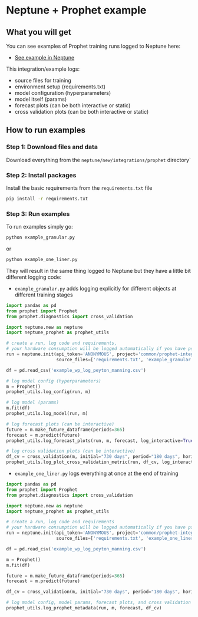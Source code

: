 # Neptune + Prophet example

## What you will get

You can see examples of Prophet training runs logged to Neptune here:

*  [See example in Neptune](https://app.neptune.ai/o/common/org/prophet-integration/e/PROP-7/all?path=plots)

This integration/example logs:
* source files for training
* environment setup (requirements.txt)
* model configuration (hyperparameters)
* model itself (params)
* forecast plots (can be both interactive or static)
* cross validation plots (can be both interactive or static)

## How to run examples

### Step 1: Download files and data
 
Download everything from the ``neptune/new/integrations/prophet`` directory`

### Step 2: Install packages

Install the basic requirements from the ``requirements.txt`` file

```bash
pip install -r requirements.txt
```

### Step 3: Run examples

To run examples simply go:

```bash
python example_granular.py
```

or 

```bash
python example_one_liner.py
```

They will result in the same thing logged to Neptune but they have a little bit different logging code:

* ``example_granular.py`` adds logging explicitly for different objects at different training stages

```python
import pandas as pd
from prophet import Prophet
from prophet.diagnostics import cross_validation

import neptune.new as neptune
import neptune_prophet as prophet_utils

# create a run, log code and requirements,
# your hardware consumption will be logged automatically if you have psutil installed
run = neptune.init(api_token='ANONYMOUS', project='common/prophet-integration',
                   source_files=['requirements.txt', 'example_granular.py'])

df = pd.read_csv('example_wp_log_peyton_manning.csv')

# log model config (hyperparameters)
m = Prophet()
prophet_utils.log_config(run, m)

# log model (params)
m.fit(df)
prophet_utils.log_model(run, m)

# log forecast plots (can be interactive)
future = m.make_future_dataframe(periods=365)
forecast = m.predict(future)
prophet_utils.log_forecast_plots(run, m, forecast, log_interactive=True)

# log cross validation plots (can be interactive)
df_cv = cross_validation(m, initial="730 days", period="180 days", horizon="365 days")
prophet_utils.log_plot_cross_validation_metric(run, df_cv, log_interactive=True)

```

* ``example_one_liner.py`` logs everything at once at the end of training

```python
import pandas as pd
from prophet import Prophet
from prophet.diagnostics import cross_validation

import neptune.new as neptune
import neptune_prophet as prophet_utils

# create a run, log code and requirements
# your hardware consumption will be logged automatically if you have psutil installed
run = neptune.init(api_token='ANONYMOUS', project='common/prophet-integration',
                   source_files=['requirements.txt', 'example_one_liner.py'])

df = pd.read_csv('example_wp_log_peyton_manning.csv')

m = Prophet()
m.fit(df)

future = m.make_future_dataframe(periods=365)
forecast = m.predict(future)

df_cv = cross_validation(m, initial="730 days", period="180 days", horizon="365 days")

# log model config, model params, forecast plots, and cross validation plots
prophet_utils.log_prophet_metadata(run, m, forecast, df_cv)
```